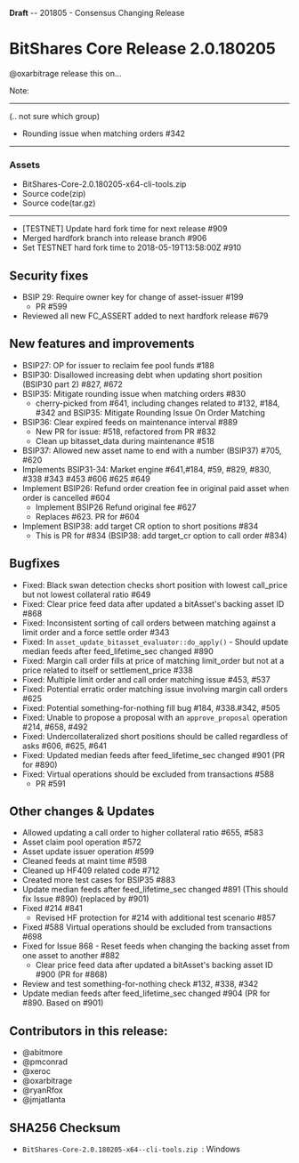  ****Draft****  -- 201805 - Consensus Changing Release
  
  
# BitShares Core Release 2.0.180205
@oxarbitrage release this on...

Note:


***

(.. not sure which group)
* Rounding issue when matching orders #342


***

### Assets
- BitShares-Core-2.0.180205-x64-cli-tools.zip
- Source code(zip)
- Source code(tar.gz)

***
* [TESTNET] Update hard fork time for next release #909
* Merged hardfork branch into release branch #906
* Set TESTNET hard fork time to 2018-05-19T13:58:00Z #910

## Security fixes
* BSIP 29: Require owner key for change of asset-issuer #199
  - PR #599
* Reviewed all new FC_ASSERT added to next hardfork release #679

## New features and improvements
* BSIP27: OP for issuer to reclaim fee pool funds #188
* BSIP30: Disallowed increasing debt when updating short position (BSIP30 part 2) #827, #672
* BSIP35: Mitigate rounding issue when matching orders #830
  -  cherry-picked from #641, including changes related to #132, #184, #342 and BSIP35: Mitigate Rounding Issue On Order Matching
* BSIP36: Clear expired feeds on maintenance interval #889
  - New PR for issue: #518, refactored from PR #832
  - Clean up bitasset_data during maintenance #518
* BSIP37: Allowed new asset name to end with a number (BSIP37) #705, #620
* Implements BSIP31-34: Market engine  #641,#184, #59, #829, #830, #338 #343 #453 #606 #625 #649
* Implement BSIP26: Refund order creation fee in original paid asset when order is cancelled #604
  - Implement BSIP26 Refund original fee #627
  - Replaces #623. PR for #604
* Implement BSIP38: add target CR option to short positions #834
  - This is PR for #834 (BSIP38: add target_cr option to call order #834)

## Bugfixes
* Fixed: Black swan detection checks short position with lowest call_price but not lowest collateral ratio #649
* Fixed: Clear price feed data after updated a bitAsset's backing asset ID #868 
* Fixed: Inconsistent sorting of call orders between matching against a limit order and a force settle order #343
* Fixed: In `asset_update_bitasset_evaluator::do_apply()` - Should update median feeds after feed_lifetime_sec changed #890
* Fixed: Margin call order fills at price of matching limit_order but not at a price related to itself or settlement_price #338
* Fixed: Multiple limit order and call order matching issue #453, #537
* Fixed: Potential erratic order matching issue involving margin call orders #625
* Fixed: Potential something-for-nothing fill bug #184, #338.#342, #505
* Fixed: Unable to propose a proposal with an `approve_proposal` operation #214, #658, #492
* Fixed: Undercollateralized short positions should be called regardless of asks #606, #625, #641
* Fixed: Updated median feeds after feed_lifetime_sec changed #901 (PR for #890)
* Fixed: Virtual operations should be excluded from transactions #588
  - PR #591

## Other changes & Updates
* Allowed updating a call order to higher collateral ratio #655, #583
* Asset claim pool operation #572
* Asset update issuer operation #599
* Cleaned feeds at maint time #598
* Cleaned up HF409 related code #712
* Created more test cases for BSIP35 #883
* Update median feeds after feed_lifetime_sec changed #891 (This should fix Issue #890) (replaced by #901)
* Fixed #214 #841
  - Revised HF protection for #214 with additional test scenario #857
* Fixed #588 Virtual operations should be excluded from transactions #698
* Fixed for Issue 868 - Reset feeds when changing the backing asset from one asset to another #882
  - Clear price feed data after updated a bitAsset's backing asset ID #900 (PR for #868)
* Review and test something-for-nothing check #132, #338, #342
* Update median feeds after feed_lifetime_sec changed #904 (PR for #890. Based on #901)

## Contributors in this release:
* @abitmore
* @pmconrad
* @xeroc
* @oxarbitrage
* @ryanRfox
* @jmjatlanta


## SHA256 Checksum
* `BitShares-Core-2.0.180205-x64--cli-tools.zip `: Windows 


